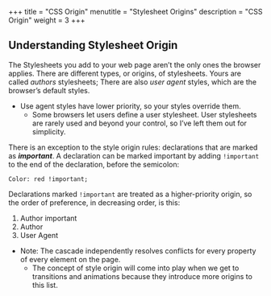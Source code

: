 +++
title = "CSS Origin"
menutitle = "Stylesheet Origins"
description = "CSS Origin"
weight = 3
+++

## Understanding Stylesheet Origin

The Stylesheets you add to your web page aren’t the only ones the browser applies. There are different types, or origins, of stylesheets. Yours are called _authors_ stylesheets; There are also _user agent_ styles, which are the browser’s default styles.
- Use agent styles have lower priority, so your styles override them.
    - Some browsers let users define a user stylesheet. User stylesheets are rarely used and beyond your control, so I’ve left them out for simplicity.

There is an exception to the style origin rules: declarations that are marked as ***important***. A declaration can be marked important by adding `!important` to the end of the declaration, before the semicolon:

```
Color: red !important;
```

Declarations marked `!important` are treated as a higher-priority origin, so the order of preference, in decreasing order, is this:
1. Author important
2. Author
3. User Agent

- Note: The cascade independently resolves conflicts for every property of every element on the page.
    - The concept of style origin will come into play when we get to transitions and animations because they introduce more origins to this list.
